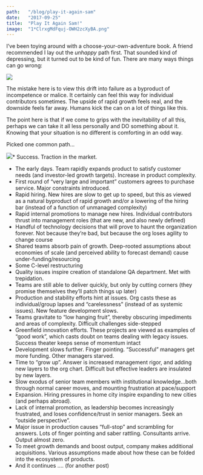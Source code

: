 ```yaml
---
path:	"/blog/play-it-again-sam"
date:	"2017-09-25"
title:	"Play It Again Sam!"
image:	"1*ClrxgMdFquj-OWH2zcXyBA.png"
---
```


I’ve been toying around with a choose-your-own-adventure book. A friend recommended I lay out the *unhappy* path first. That sounded kind of depressing, but it turned out to be kind of fun. There are many ways things can go wrong:

![](/images/1*ClrxgMdFquj-OWH2zcXyBA.png)

The mistake here is to view this drift into failure as a byproduct of incompetence or malice. It certainly can feel this way for individual contributors sometimes. The upside of rapid growth feels real, and the downside feels far away. Humans kick the can on a lot of things like this.

The point here is that if we come to grips with the inevitability of all this, perhaps we can take it all less personally and DO something about it. Knowing that your situation is no different is comforting in an odd way.

Picked one common path…

![](/images/1*8-Rbe7D1eOe93-oQD5ravQ.png)* Success. Traction in the market.
* The early days. Team rapidly expands product to satisfy customer needs (and investor-led growth targets). Increase in product complexity.
* First round of “very large and important” customers agrees to purchase service. Major constraints introduced.
* Rapid hiring. New hires are slow to get up to speed, but this as viewed as a natural byproduct of rapid growth and/or a lowering of the hiring bar (instead of a function of unmanaged complexity)
* Rapid internal promotions to manage new hires. Individual contributors thrust into management roles (that are new, and also newly defined)
* Handful of technology decisions that will prove to haunt the organization forever. Not because they’re bad, but because the org loses agility to change course
* Shared teams absorb pain of growth. Deep-rooted assumptions about economies of scale (and perceived ability to forecast demand) cause under-funding/resourcing
* Some C-level restructuring
* Quality issues inspire creation of standalone QA department. Met with trepidation.
* Teams are still able to deliver quickly, but only by cutting corners (they promise themselves they’ll patch things up later)
* Production and stability efforts hint at issues. Org casts these as individual/group lapses and “carelessness” (instead of as systemic issues). New feature development slows.
* Teams gravitate to “low hanging fruit”, thereby obscuring impediments and areas of complexity. Difficult challenges side-stepped
* Greenfield innovation efforts. These projects are viewed as examples of “good work”, which casts doubt on teams dealing with legacy issues. Success theater keeps sense of momentum intact
* Development slows further. Finger pointing. “Successful” managers get more funding. Other managers starved.
* Time to “grow up”. Answer is increased management rigor, and adding new layers to the org chart. Difficult but effective leaders are insulated by new layers.
* Slow exodus of senior team members with institutional knowledge…both through normal career moves, and mounting frustration at pace/support
* Expansion. Hiring pressures in home city inspire expanding to new cities (and perhaps abroad).
* Lack of internal promotion, as leadership becomes increasingly frustrated, and loses confidence/trust in senior managers. Seek an “outside perspective”.
* Major issue in production causes “full-stop” and scrambling for answers. Lots of finger pointing and saber rattling. Consultants arrive. Output almost zero.
* To meet growth demands and boost output, company makes additional acquisitions. Various assumptions made about how these can be folded into the ecosystem of products.
* And it continues …. (for another post)

